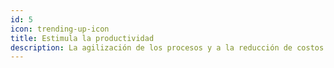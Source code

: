 ```yaml
---
id: 5
icon: trending-up-icon
title: Estimula la productividad
description: La agilización de los procesos y a la reducción de costos potencian la capacidad productiva de las empresas.
---
```

